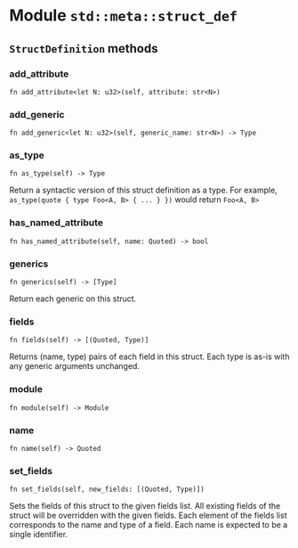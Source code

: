 # Module `std::meta::struct_def`

## `StructDefinition` methods

### add_attribute

```noir
fn add_attribute<let N: u32>(self, attribute: str<N>)
```

### add_generic

```noir
fn add_generic<let N: u32>(self, generic_name: str<N>) -> Type
```

### as_type

```noir
fn as_type(self) -> Type
```

Return a syntactic version of this struct definition as a type.
For example, `as_type(quote { type Foo<A, B> { ... } })` would return `Foo<A, B>`

### has_named_attribute

```noir
fn has_named_attribute(self, name: Quoted) -> bool
```

### generics

```noir
fn generics(self) -> [Type]
```

Return each generic on this struct.

### fields

```noir
fn fields(self) -> [(Quoted, Type)]
```

Returns (name, type) pairs of each field in this struct. Each type is as-is
with any generic arguments unchanged.

### module

```noir
fn module(self) -> Module
```

### name

```noir
fn name(self) -> Quoted
```

### set_fields

```noir
fn set_fields(self, new_fields: [(Quoted, Type)])
```

Sets the fields of this struct to the given fields list.
All existing fields of the struct will be overridden with the given fields.
Each element of the fields list corresponds to the name and type of a field.
Each name is expected to be a single identifier.

